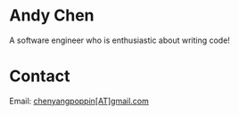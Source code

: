 # Andy Chen

A software engineer who is enthusiastic about writing code!

# Contact

Email: <a href="mailto:chenyangpoppin@gmail.com">chenyangpoppin[AT]gmail.com</a>
